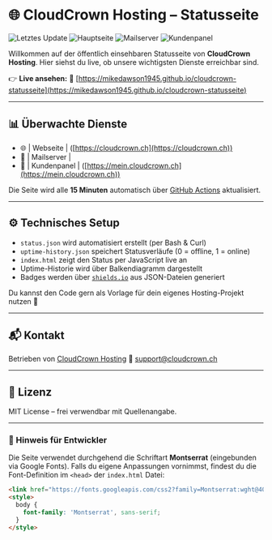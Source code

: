 # 🌐 CloudCrown Hosting – Statusseite

![Letztes Update](https://img.shields.io/endpoint?url=https://mikedawson1945.github.io/cloudcrown-statusseite/badge-last-updated.json)
![Hauptseite](https://img.shields.io/endpoint?url=https://mikedawson1945.github.io/cloudcrown-statusseite/badge-cloudcrown.json)
![Mailserver](https://img.shields.io/endpoint?url=https://mikedawson1945.github.io/cloudcrown-statusseite/badge-mail.json)
![Kundenpanel](https://img.shields.io/endpoint?url=https://mikedawson1945.github.io/cloudcrown-statusseite/badge-panel.json)

Willkommen auf der öffentlich einsehbaren Statusseite von **CloudCrown Hosting**.
Hier siehst du live, ob unsere wichtigsten Dienste erreichbar sind.

👉 **Live ansehen:**
🔗 [https://mikedawson1945.github.io/cloudcrown-statusseite](https://mikedawson1945.github.io/cloudcrown-statusseite)

---

## 📊 Überwachte Dienste

* 🌐 | Webseite | ([https://cloudcrown.ch](https://cloudcrown.ch))
* 📧 | Mailserver |
* 👤 | Kundenpanel | ([https://mein.cloudcrown.ch](https://mein.cloudcrown.ch))

Die Seite wird alle **15 Minuten** automatisch über [GitHub Actions](https://github.com/features/actions) aktualisiert.

---

## ⚙️ Technisches Setup

* `status.json` wird automatisiert erstellt (per Bash & Curl)
* `uptime-history.json` speichert Statusverläufe (0 = offline, 1 = online)
* `index.html` zeigt den Status per JavaScript live an
* Uptime-Historie wird über Balkendiagramm dargestellt
* Badges werden über [`shields.io`](https://shields.io) aus JSON-Dateien generiert

Du kannst den Code gern als Vorlage für dein eigenes Hosting-Projekt nutzen 🎯

---

## 📬 Kontakt

Betrieben von [CloudCrown Hosting](https://www.cloudcrown.ch)
📧 [support@cloudcrown.ch](mailto:support@cloudcrown.ch)

---

## 📄 Lizenz

MIT License – frei verwendbar mit Quellenangabe.

---

### 📃 Hinweis für Entwickler

Die Seite verwendet durchgehend die Schriftart **Montserrat** (eingebunden via Google Fonts).
Falls du eigene Anpassungen vornimmst, findest du die Font-Definition im `<head>` der `index.html` Datei:

```html
<link href="https://fonts.googleapis.com/css2?family=Montserrat:wght@400;500;600&display=swap" rel="stylesheet">
<style>
  body {
    font-family: 'Montserrat', sans-serif;
  }
</style>
```
